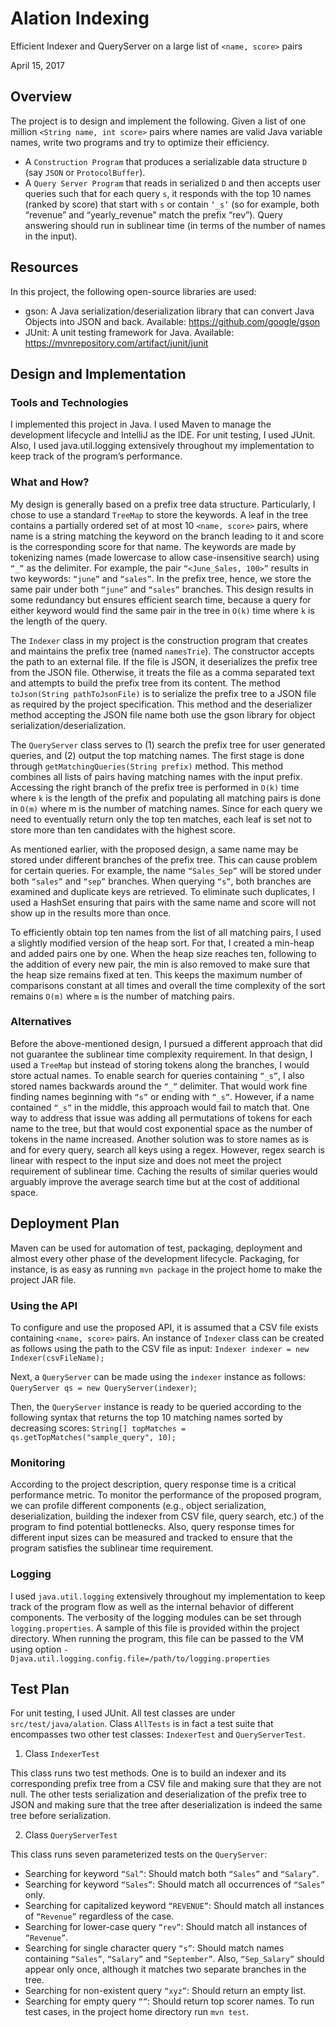 # Alation Indexing

Efficient Indexer and QueryServer on a large list of `<name, score>` pairs

April 15, 2017

## Overview

The project is to design and implement the following. Given a list of one million `<String name, int score>` pairs where names are valid Java variable names, write two programs and try to optimize their efficiency.
*	A `Construction Program` that produces a serializable data structure `D` (say `JSON` or `ProtocolBuffer`).
*	A `Query Server Program` that reads in serialized `D` and then accepts user queries such that for each query `s`, it responds with the top 10 names (ranked by score) that start with `s` or contain `‘_s’` (so for example, both “revenue” and “yearly_revenue” match the prefix “rev”). Query answering should run in sublinear time (in terms of the number of names in the input).

## Resources

In this project, the following open-source libraries are used:
*	gson: A Java serialization/deserialization library that can convert Java Objects into JSON and back. Available: https://github.com/google/gson
*	JUnit: A unit testing framework for Java. Available: https://mvnrepository.com/artifact/junit/junit

##	Design and Implementation

###	Tools and Technologies
I implemented this project in Java. I used Maven to manage the development lifecycle and IntelliJ as the IDE. For unit testing, I used JUnit. Also, I used java.util.logging extensively throughout my implementation to keep track of the program’s performance.

###	What and How?
My design is generally based on a prefix tree data structure. Particularly, I chose to use a standard `TreeMap` to store the keywords. A leaf in the tree contains a partially ordered set of at most 10 `<name, score>` pairs, where name is a string matching the keyword on the branch leading to it and score is the corresponding score for that name. The keywords are made by tokenizing names (made lowercase to allow case-insensitive search) using `“_”` as the delimiter. For example, the pair `“<June_Sales, 100>”` results in two keywords: `“june”` and `“sales”`. In the prefix tree, hence, we store the same pair under both `“june”` and `“sales”` branches. This design results in some redundancy but ensures efficient search time, because a query for either keyword would find the same pair in the tree in `O(k)` time where `k` is the length of the query.

The `Indexer` class in my project is the construction program that creates and maintains the prefix tree (named `namesTrie`). The constructor accepts the path to an external file. If the file is JSON, it deserializes the prefix tree from the JSON file. Otherwise, it treats the file as a comma separated text and attempts to build the prefix tree from its content. The method `toJson(String pathToJsonFile)` is to serialize the prefix tree to a JSON file as required by the project specification. This method and the deserializer method accepting the JSON file name both use the gson library for object serialization/deserialization.

The `QueryServer` class serves to (1) search the prefix tree for user generated queries, and (2) output the top matching names. The first stage is done through `getMatchingQueries(String prefix)` method. This method combines all lists of pairs having matching names with the input prefix. Accessing the right branch of the prefix tree is performed in `O(k)` time where `k` is the length of the prefix and populating all matching pairs is done in `O(m)` where m is the number of matching names. Since for each query we need to eventually return only the top ten matches, each leaf is set not to store more than ten candidates with the highest score.

As mentioned earlier, with the proposed design, a same name may be stored under different branches of the prefix tree. This can cause problem for certain queries. For example, the name `“Sales_Sep”` will be stored under both `“sales”` and `“sep”` branches. When querying `“s”`, both branches are examined and duplicate keys are retrieved. To eliminate such duplicates, I used a HashSet ensuring that pairs with the same name and score will not show up in the results more than once.

To efficiently obtain top ten names from the list of all matching pairs, I used a slightly modified version of the heap sort. For that, I created a min-heap and added pairs one by one. When the heap size reaches ten, following to the addition of every new pair, the min is also removed to make sure that the heap size remains fixed at ten. This keeps the maximum number of comparisons constant at all times and overall the time complexity of the sort remains `O(m)` where `m` is the number of matching pairs.

###	Alternatives

Before the above-mentioned design, I pursued a different approach that did not guarantee the sublinear time complexity requirement. In that design, I used a `TreeMap` but instead of storing tokens along the branches, I would store actual names. To enable search for queries containing `“_s”`, I also stored names backwards around the `“_”` delimiter. That would work fine finding names beginning with `“s”` or ending with `“_s”`. However, if a name contained `“_s”` in the middle, this approach would fail to match that. One way to address that issue was adding all permutations of tokens for each name to the tree, but that would cost exponential space as the number of tokens in the name increased. Another solution was to store names as is and for every query, search all keys using a regex. However, regex search is linear with respect to the input size and does not meet the project requirement of sublinear time. Caching the results of similar queries would arguably improve the average search time but at the cost of additional space.

## Deployment Plan

Maven can be used for automation of test, packaging, deployment and almost every other phase of the development lifecycle. Packaging, for instance, is as easy as running `mvn package` in the project home to make the project JAR file.

###	Using the API

To configure and use the proposed API, it is assumed that a CSV file exists containing `<name, score>` pairs. An instance of `Indexer` class can be created as follows using the path to the CSV file as input:
`Indexer indexer = new Indexer(csvFileName);`

Next, a `QueryServer` can be made using the `indexer` instance as follows:
`QueryServer qs = new QueryServer(indexer)`;
 
Then, the `QueryServer` instance is ready to be queried according to the following syntax that returns the top 10 matching names sorted by decreasing scores:
`String[] topMatches = qs.getTopMatches("sample_query", 10);`

###	Monitoring

According to the project description, query response time is a critical performance metric. To monitor the performance of the proposed program, we can profile different components (e.g., object serialization, deserialization, building the indexer from CSV file, query search, etc.) of the program to find potential bottlenecks. Also, query response times for different input sizes can be measured and tracked to ensure that the program satisfies the sublinear time requirement.

###	Logging

I used `java.util.logging` extensively throughout my implementation to keep track of the program flow as well as the internal behavior of different components. The verbosity of the logging modules can be set through `logging.properties`. A sample of this file is provided within the project directory. When running the program, this file can be passed to the VM using option `-Djava.util.logging.config.file=/path/to/logging.properties`

## Test Plan

For unit testing, I used JUnit. All test classes are under `src/test/java/alation`. Class `AllTests` is in fact a test suite that encompasses two other test classes: `IndexerTest` and `QueryServerTest`.

1.	Class `IndexerTest`

This class runs two test methods. One is to build an indexer and its corresponding prefix tree from a CSV file and making sure that they are not null. The other tests serialization and deserialization of the prefix tree to JSON and making sure that the tree after deserialization is indeed the same tree before serialization.

2.	Class `QueryServerTest`

This class runs seven parameterized tests on the `QueryServer`:
   - Searching for keyword `“Sal”`: Should match both `“Sales”` and `“Salary”`.
   - Searching for keyword `“Sales”`: Should match all occurrences of `“Sales”` only.
   - Searching for capitalized keyword `“REVENUE”`: Should match all instances of `“Revenue”` regardless of the case.
   - Searching for lower-case query `“rev”`: Should match all instances of `“Revenue”`.
   - Searching for single character query `“s”`: Should match names containing `“Sales”`, `“Salary”` and `“September”`. Also, `“Sep_Salary”` should appear only once, although it matches two separate branches in the tree.
   - Searching for non-existent query `“xyz”`: Should return an empty list.
   -	Searching for empty query `“”`: Should return top scorer names.
To run test cases, in the project home directory run `mvn test`.
